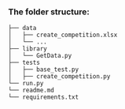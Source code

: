 ### The folder structure:

    
    ├── data
    │   ├── create_competition.xlsx
    │   └── ...
    ├── library
    │   └── GetData.py
    ├── tests
    │   ├── base_test.py
    │   ├── create_competition.py
    └── run.py
    └── readme.md
    └── requirements.txt
